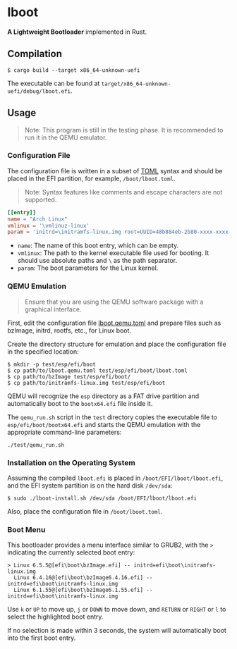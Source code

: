 # lboot

**A Lightweight Bootloader** implemented in Rust.

## Compilation

```console
$ cargo build --target x86_64-unknown-uefi
```

The executable can be found at `target/x86_64-unknown-uefi/debug/lboot.efi`.

## Usage

> Note: This program is still in the testing phase. It is recommended to run it in the QEMU emulator.

### Configuration File

The configuration file is written in a subset of [TOML](https://toml.io/) syntax and should be placed in the EFI partition, for example, `/boot/lboot.toml`.

> Note: Syntax features like comments and escape characters are not supported.

```toml
[[entry]]
name = "Arch Linux"
vmlinux = '\vmlinuz-linux'
param = 'initrd=\initramfs-linux.img root=UUID=48b884eb-2b80-xxxx-xxxx-xxxxxxxxxxxx rw  loglevel=3 quiet'
```

- `name`: The name of this boot entry, which can be empty.
- `vmlinux`: The path to the kernel executable file used for booting. It should use absolute paths and `\` as the path separator.
- `param`: The boot parameters for the Linux kernel.

### QEMU Emulation

> Ensure that you are using the QEMU software package with a graphical interface.

First, edit the configuration file [lboot.qemu.toml](lboot.qemu.toml) and prepare files such as bzImage, initrd, rootfs, etc., for Linux boot.

Create the directory structure for emulation and place the configuration file in the specified location:

```console
$ mkdir -p test/esp/efi/boot
$ cp path/to/lboot.qemu.toml test/esp/efi/boot/lboot.toml
$ cp path/to/bzImage test/esp/efi/boot/
$ cp path/to/initramfs-linux.img test/esp/efi/boot
```

QEMU will recognize the `esp` directory as a FAT drive partition and automatically boot to the `bootx64.efi` file inside it.

The `qemu_run.sh` script in the `test` directory copies the executable file to `esp/efi/boot/bootx64.efi` and starts the QEMU emulation with the appropriate command-line parameters:

```console
./test/qemu_run.sh
```

### Installation on the Operating System

Assuming the compiled `lboot.efi` is placed in `/boot/EFI/lboot/lboot.efi`, and the EFI system partition is on the hard disk `/dev/sda`:

```console
$ sudo ./lboot-install.sh /dev/sda /boot/EFI/lboot/lboot.efi
```

Also, place the configuration file in `/boot/lboot.toml`.

### Boot Menu

This bootloader provides a menu interface similar to GRUB2, with the `>` indicating the currently selected boot entry:

```text
> Linux 6.5.5@[efi\boot\bzImage.efi] -- initrd=efi\boot\initramfs-linux.img
  Linux 6.4.16@[efi\boot\bzImage6.4.16.efi] -- initrd=efi\boot\initramfs-linux.img
  Linux 6.1.55@[efi\boot\bzImage6.1.55.efi] -- initrd=efi\boot\initramfs-linux.img
```

Use `k` or `UP` to move up, `j` or `DOWN` to move down, and `RETURN` or `RIGHT` or `l` to select the highlighted boot entry.

If no selection is made within 3 seconds, the system will automatically boot into the first boot entry.
